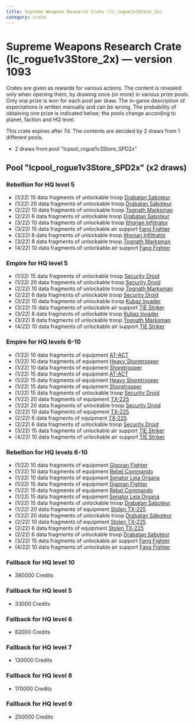 ```yaml
---
title: Supreme Weapons Research Crate (lc_rogue1v3Store_2x)
category: crate
---
```


# Supreme Weapons Research Crate (lc_rogue1v3Store_2x) — version 1093

Crates are given as rewards for various actions. The content is revealed only when opening them, by drawing once (or more) in various prize pools. Only one prize is won for each pool per draw. The in-game description of expectations is written manually and can be wrong. The probability of obtaining one prize is indicated below; the pools change according to planet, faction and HQ level.

This crate expires after 7d. The contents are decided by 2 draws from 1 different pools.
  * 2 draws from pool "lcpool_rogue1v3Store_SPD2x"

## Pool "lcpool_rogue1v3Store_SPD2x" (x2 draws)

### Rebellion for HQ level 5

  * (1/22) 15 data fragments of unlockable troop [Drabatan Saboteur](BigMouthAlien)
  * (1/22) 20 data fragments of unlockable troop [Drabatan Saboteur](BigMouthAlien)
  * (2/22) 10 data fragments of unlockable troop [Tognath Marksman](RebelTognath)
  * (2/22) 6 data fragments of unlockable troop [Drabatan Saboteur](BigMouthAlien)
  * (3/22) 10 data fragments of unlockable troop [Ithorian Infiltrator](IthorianInfiltrator)
  * (3/22) 15 data fragments of unlockable air support [Fang Fighter](FangFighter)
  * (3/22) 8 data fragments of unlockable troop [Ithorian Infiltrator](IthorianInfiltrator)
  * (3/22) 8 data fragments of unlockable troop [Tognath Marksman](RebelTognath)
  * (4/22) 10 data fragments of unlockable air support [Fang Fighter](FangFighter)

### Empire for HQ level 5

  * (1/22) 15 data fragments of unlockable troop [Security Droid](SecurityDroid)
  * (1/22) 20 data fragments of unlockable troop [Security Droid](SecurityDroid)
  * (2/22) 10 data fragments of unlockable troop [Tognath Marksman](EmpireTognath)
  * (2/22) 6 data fragments of unlockable troop [Security Droid](SecurityDroid)
  * (3/22) 10 data fragments of unlockable troop [Kubaz Invader](KubazInvader)
  * (3/22) 15 data fragments of unlockable air support [TIE Striker](AtmosMig)
  * (3/22) 8 data fragments of unlockable troop [Kubaz Invader](KubazInvader)
  * (3/22) 8 data fragments of unlockable troop [Tognath Marksman](EmpireTognath)
  * (4/22) 10 data fragments of unlockable air support [TIE Striker](AtmosMig)

### Empire for HQ levels 6-10

  * (1/22) 10 data fragments of equipment [AT-ACT](eqpEmpireCargoGreatDane)
  * (1/22) 10 data fragments of equipment [Heavy Shoretrooper](eqpEmpirePentagonHeavyTrooper)
  * (1/22) 10 data fragments of equipment [Shoretrooper](eqpEmpirePentagonTrooper)
  * (1/22) 15 data fragments of equipment [AT-ACT](eqpEmpireCargoGreatDane)
  * (1/22) 15 data fragments of equipment [Heavy Shoretrooper](eqpEmpirePentagonHeavyTrooper)
  * (1/22) 15 data fragments of equipment [Shoretrooper](eqpEmpirePentagonTrooper)
  * (1/22) 15 data fragments of unlockable troop [Security Droid](SecurityDroid)
  * (1/22) 20 data fragments of equipment [TX-225](eqpEmpireHovertank)
  * (1/22) 20 data fragments of unlockable troop [Security Droid](SecurityDroid)
  * (2/22) 10 data fragments of equipment [TX-225](eqpEmpireHovertank)
  * (2/22) 6 data fragments of equipment [TX-225](eqpEmpireHovertank)
  * (2/22) 6 data fragments of unlockable troop [Security Droid](SecurityDroid)
  * (3/22) 15 data fragments of unlockable air support [TIE Striker](AtmosMig)
  * (4/22) 10 data fragments of unlockable air support [TIE Striker](AtmosMig)

### Rebellion for HQ levels 6-10

  * (1/22) 10 data fragments of equipment [Gigoran Fighter](eqpRebelShaggyAlien)
  * (1/22) 10 data fragments of equipment [Rebel Commando](eqpRebelPentagonSoldier)
  * (1/22) 10 data fragments of equipment [Senator Leia Organa](eqpRebelDiplomat)
  * (1/22) 15 data fragments of equipment [Gigoran Fighter](eqpRebelShaggyAlien)
  * (1/22) 15 data fragments of equipment [Rebel Commando](eqpRebelPentagonSoldier)
  * (1/22) 15 data fragments of equipment [Senator Leia Organa](eqpRebelDiplomat)
  * (1/22) 15 data fragments of unlockable troop [Drabatan Saboteur](BigMouthAlien)
  * (1/22) 20 data fragments of equipment [Stolen TX-225](eqpRebelHovertank)
  * (1/22) 20 data fragments of unlockable troop [Drabatan Saboteur](BigMouthAlien)
  * (2/22) 10 data fragments of equipment [Stolen TX-225](eqpRebelHovertank)
  * (2/22) 6 data fragments of equipment [Stolen TX-225](eqpRebelHovertank)
  * (2/22) 6 data fragments of unlockable troop [Drabatan Saboteur](BigMouthAlien)
  * (3/22) 15 data fragments of unlockable air support [Fang Fighter](FangFighter)
  * (4/22) 10 data fragments of unlockable air support [Fang Fighter](FangFighter)

### Fallback for HQ level 10

  * 380000 Credits

### Fallback for HQ level 5

  * 33000 Credits

### Fallback for HQ level 6

  * 82000 Credits

### Fallback for HQ level 7

  * 130000 Credits

### Fallback for HQ level 8

  * 170000 Credits

### Fallback for HQ level 9

  * 250000 Credits